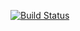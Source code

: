 [![Build Status](https://travis-ci.org/jamesbasa/Project110.svg?branch=master)](https://travis-ci.org/jamesbasa/Project110)

